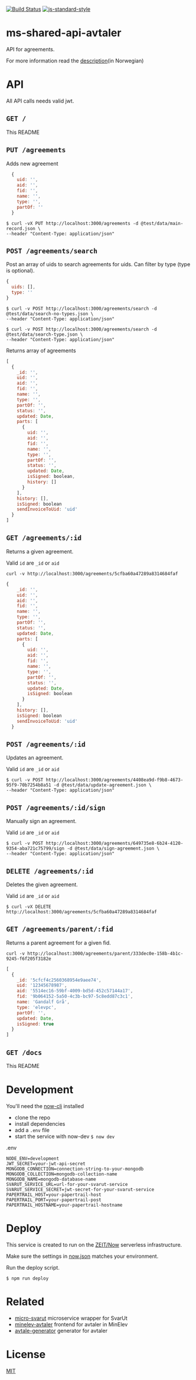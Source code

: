 [![Build Status](https://travis-ci.com/vtfk/ms-shared-api-avtaler.svg?branch=master)](https://travis-ci.com/vtfk/ms-shared-api-avtaler)
[![js-standard-style](https://img.shields.io/badge/code%20style-standard-brightgreen.svg?style=flat)](https://github.com/feross/standard)

# ms-shared-api-avtaler

API for agreements.

For more information read the [description](docs/beskrivelse.md)(in Norwegian)

# API

All API calls needs valid jwt.

## ```GET /```

This README

## ```PUT /agreements```

Adds new agreement

```JavaScript
  {
    uid: '',
    aid: '',
    fid: '',
    name: '',
    type: '',
    partOf: ''
  } 
```

```
$ curl -vX PUT http://localhost:3000/agreements -d @test/data/main-record.json \
--header "Content-Type: application/json"
```

## ```POST /agreements/search```

Post an array of uids to search agreements for uids.
Can filter by type (type is optional).

```JavaScript
{
  uids: [],
  type: ''
}
```

```
$ curl -v POST http://localhost:3000/agreements/search -d @test/data/search-no-types.json \
--header "Content-Type: application/json"
```

```
$ curl -v POST http://localhost:3000/agreements/search -d @test/data/search-type.json \
--header "Content-Type: application/json"
```

Returns array of agreements 

```JavaScript
[
  {
    _id: '',
    uid: '',
    aid: '',
    fid: '',
    name: '',
    type: '',
    partOf: '',
    status: '',
    updated: Date,
    parts: [
      {
        uid: '',
        aid: '',
        fid: '',
        name: '',
        type: '',
        partOf: '',
        status: '',
        updated: Date,
        isSigned: boolean,
        history: []
      }
    ],
    history: [],
    isSigned: boolean
    sendInvoiceToUid: 'uid'
  }  
]
```

## ```GET /agreements/:id```

Returns a given agreement.

Valid `id` are `_id` or `aid`

```
curl -v http://localhost:3000/agreements/5cfba60a47289a8314684faf
```

```JavaScript
{
    _id: '',
    uid: '',
    aid: '',
    fid: '',
    name: '',
    type: '',
    partOf: '',
    status: '',
    updated: Date,
    parts: [
      {
        uid: '',
        aid: '',
        fid: '',
        name: '',
        type: '',
        partOf: '',
        status: '',
        updated: Date,
        isSigned: boolean
      }
    ],
    history: [],
    isSigned: boolean
    sendInvoiceToUid: 'uid'
  }
```

## ```POST /agreements/:id```

Updates an agreement.

Valid `id` are `_id` or `aid`

```
$ curl -v POST http://localhost:3000/agreements/4408ea9d-f9b8-4673-95f9-70b7254b8a51 -d @test/data/update-agreement.json \
--header "Content-Type: application/json"
```

## ```POST /agreements/:id/sign```

Manually sign an agreement.

Valid `id` are `_id` or `aid`

```
$ curl -v POST http://localhost:3000/agreements/649735e8-6b24-4120-9354-aba721c75799/sign -d @test/data/sign-agreement.json \
--header "Content-Type: application/json"
```

## ```DELETE /agreements/:id```

Deletes the given agreement.

Valid `id` are `_id` or `aid`

```
$ curl -vX DELETE http://localhost:3000/agreements/5cfba60a47289a8314684faf
```

## ```GET /agreements/parent/:fid```

Returns a parent agreement for a given fid.

```
curl -v http://localhost:3000/agreements/parent/333dec0e-158b-4b1c-9245-f6f205f3182e
```

```JavaScript
[
  {
    _id: '5cfcf4c2560368954e9aee74',
    uid: '12345678987',
    aid: '5514ec16-59bf-4009-bd5d-452c57144a17',
    fid: '9b064152-5a50-4c3b-bc97-5c8edd87c3c1',
    name: 'Gandalf Grå',
    type: 'elevpc',
    partOf: '',
    updated: Date,
    isSigned: true
  }
]
```

## ```GET /docs```

This README

# Development

You'll need the [now-cli](https://zeit.co/now) installed

- clone the repo
- install dependencies
- add a `.env` file
- start the service with now-dev ```$ now dev```

.env

```
NODE_ENV=development
JWT_SECRET=your-jwt-api-secret
MONGODB_CONNECTION=connection-string-to-your-mongodb
MONGODB_COLLECTION=mongodb-collection-name
MONGODB_NAME=mongodb-database-name
SVARUT_SERVICE_URL=url-for-your-svarut-service
SVARUT_SERVICE_SECRET=jwt-secret-for-your-svarut-service
PAPERTRAIL_HOST=your-papertrail-host
PAPERTRAIL_PORT=your-papertrail-post
PAPERTRAIL_HOSTNAME=your-papertrail-hostname
```

# Deploy

This service is created to run on the [ZEIT/Now](https://zeit.co/now) serverless infrastructure.

Make sure the settings in [now.json](now.json) matches your environment.

Run the deploy script.

```
$ npm run deploy
```

# Related

- [micro-svarut](https://github.com/telemark/micro-svarut) microservice wrapper for SvarUt
- [minelev-avtaler](https://github.com/telemark/minelev-avtaler) frontend for avtaler in MinElev
- [avtale-generator](https://github.com/telemark/avtale-generator) generator for avtaler

# License

[MIT](LICENSE)